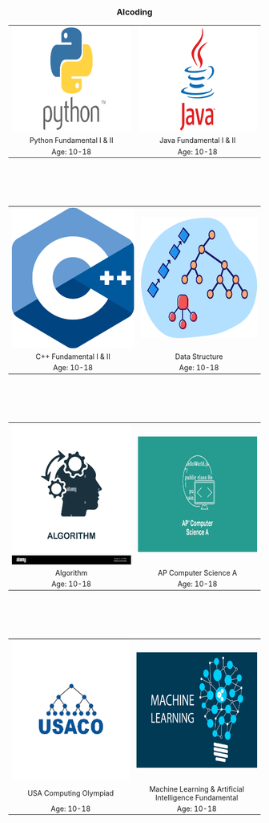<h3 style="text-align: center;">AIcoding</h3>

<table>
  
  <tr>
    <td><img src="./images/Python.png" width=400 height=210></td>
    <td><img src="./images/Java.png" width=400 height=210></td>
  </tr>

  <tr>
    <td><center>Python Fundamental I & II</center></td>
     <td><center>Java Fundamental I & II</center></td>
  </tr>

  <tr>
    <td><center>Age: 10-18</center></td>
     <td><center>Age: 10-18</center></td>
  </tr>
 </table>

<br/><br/>
<br/><br/>

<table>

  <tr>
    <td><img src="./images/cplusplus.png" width=400 height=280></td>
    <td><img src="./images/datastructure.png" width=400 height=240></td>
  </tr>

  <tr>
    <td><center>C++ Fundamental I & II</center></td>
     <td><center>Data Structure</center></td>
  </tr>

  <tr>
    <td><center>Age: 10-18</center></td>
     <td><center>Age: 10-18</center></td>
  </tr>
 </table>

<br/><br/>
<br/><br/>

<table>

  <tr>
    <td><img src="./images/algorithm.jpg" width=400 height=280></td>
    <td><img src="./images/APCSA.jpg" width=400 height=230></td>
  </tr>

  <tr>
    <td><center>Algorithm</center></td>
     <td><center>AP Computer Science A</center></td>
  </tr>

  <tr>
    <td><center>Age: 10-18</center></td>
     <td><center>Age: 10-18</center></td>
  </tr>
 </table>

<br/><br/>
<br/><br/>

<table>

  <tr>
    <td><img src="./images/USACO.png" width=400 height=280></td>
    <td><img src="./images/machinelearning.jpg" width=400 height=230></td>
  </tr>

  <tr>
    <td><center>USA Computing Olympiad</center></td>
     <td><center>Machine Learning & Artificial Intelligence Fundamental</center></td>
  </tr>

  <tr>
    <td><center>Age: 10-18</center></td>
     <td><center>Age: 10-18</center></td>
  </tr>
 </table>

